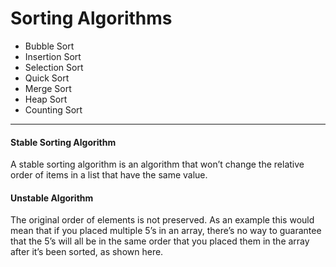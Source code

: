 # Sorting Algorithms
- Bubble Sort  
- Insertion Sort  
- Selection Sort  
- Quick Sort
- Merge Sort
- Heap Sort
- Counting Sort


---

#### Stable Sorting Algorithm
A stable sorting algorithm is an algorithm that won’t change the relative order of items in a list that have the same value. 

#### Unstable Algorithm
The original order of elements is not preserved. As an example this would mean that if you placed multiple 5’s in an array, there’s no way to guarantee that the 5’s will all be in the same order that you placed them in the array after it’s been sorted, as shown here.


